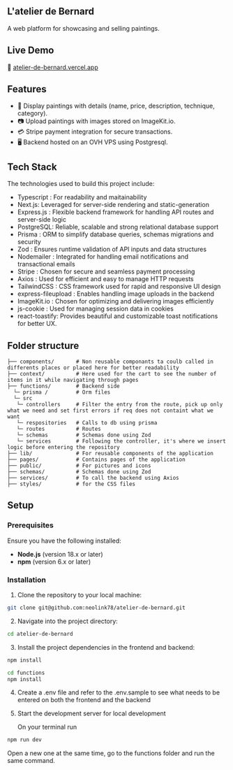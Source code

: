 ## L'atelier de Bernard

A web platform for showcasing and selling paintings.

## Live Demo

🔗 [atelier-de-bernard.vercel.app](atelier-de-bernard.vercel.app)

## Features

- 🎨 Display paintings with details (name, price, description, technique, category).
- 📷 Upload paintings with images stored on ImageKit.io.
- 💳 Stripe payment integration for secure transactions.
- 🖥️ Backend hosted on an OVH VPS using Postgresql.

## Tech Stack

The technologies used to build this project include:

 - Typescript : For readability and maitainability
 - Next.js: Leveraged for server-side rendering and static-generation
 - Express.js : Flexible backend framework for handling API routes and server-side logic
 - PostgreSQL: Reliable, scalable and strong relational database support 
 - Prisma : ORM to simplify database queries, schemas migrations and security
 - Zod : Ensures runtime validation of API inputs and data structures
 - Nodemailer : Integrated for handling email notifications and transactional emails
 - Stripe : Chosen for secure and seamless payment processing
 - Axios : Used for efficient and easy to manage HTTP requests
 - TailwindCSS : CSS framework used for rapid and responsive UI design
 - express-fileupload : Enables handling image uploads in the backend
 - ImageKit.io : Chosen for optimizing and delivering images efficiently 
 - js-cookie : Used for managing session data in cookies
 - react-toastify: Provides beautiful and customizable toast notifications for better UX.
    

## Folder structure

```
├── components/       # Non reusable componants ta coulb called in differents places or placed here for better readability
├── context/          # Here used for the cart to see the number of items in it while navigating through pages
├── functions/        # Backend side
  └─ prisma /         # Orm files
  └─ src             
   └─ controllers     # Filter the entry from the route, pick up only what we need and set first errors if req does not containt what we want
   └─ respositories   # Calls to db using prisma
   └─ routes          # Routes
   └─ schemas         # Schemas done using Zod
   └─ services        # Following the controller, it's where we insert logic before entering the repository
├── lib/              # For reusable components of the application
├── pages/            # Contains pages of the application
├── public/           # For pictures and icons
├── schemas/          # Schemas done using Zod
├── services/         # To call the backend using Axios
├── styles/           # for the CSS files
```

## Setup

### Prerequisites

Ensure you have the following installed:

- **Node.js** (version 18.x or later)
- **npm** (version 6.x or later)

### Installation

1. Clone the repository to your local machine:

```bash
git clone git@github.com:neolink78/atelier-de-bernard.git
```

2. Navigate into the project directory:

```bash
cd atelier-de-bernard
```

3. Install the project dependencies in the frontend and backend:

```bash
npm install
```

```bash
cd functions
npm install
```

4. Create a .env file and refer to the .env.sample to see what needs to be entered on both the frontend and the backend
   
6. Start the development server for local development
   
   On your terminal run 
```bash
npm run dev
```
Open a new one at the same time, go to the functions folder and run the same command.

